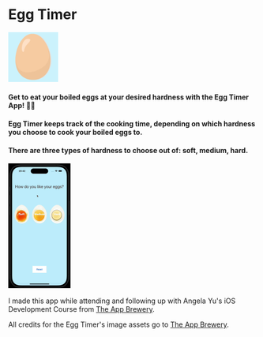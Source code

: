 # Egg Timer

<img src="./EggTimer/Assets.xcassets/AppIcon.appiconset/1024.png" width="20%" height="20%" />

#### Get to eat your boiled eggs at your desired hardness with the Egg Timer App! 🥚😎

#### Egg Timer keeps track of the cooking time, depending on which hardness you choose to cook your boiled eggs to.

#### There are three types of hardness to choose out of: soft, medium, hard.

<img src="./images/egg-timer.gif" width="25%" height="25%"/>

I made this app while attending and following up with Angela Yu's iOS Development Course from <a href="https://appbrewery.com/">The App Brewery</a>.

All credits for the Egg Timer's image assets go to <a href="https://appbrewery.com/">The App Brewery</a>.
